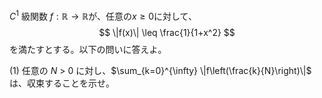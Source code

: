 $C^1$ 級関数 $f:\mathbb{R} \to \mathbb{R}$が、任意の$x \geq 0$に対して、
$$
\|f(x)\| \leq \frac{1}{1+x^2}
$$
を満たすとする。以下の問いに答えよ。

(1) 任意の $N$ > 0 に対し、$\sum_{k=0}^{\infty} \|f\left(\frac{k}{N}\right)\|$ は、収束することを示せ。
